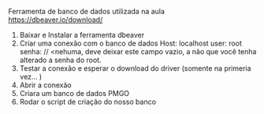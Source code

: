 Ferramenta de banco de dados utilizada na aula
https://dbeaver.io/download/


1. Baixar e Instalar a ferramenta dbeaver
2. Criar uma conexão com o banco de dados
    Host: localhost
    user: root
    senha:     // <nehuma, deve deixar este campo vazio, a não que você tenha   alterado a senha do root. 
3. Testar a conexão e esperar o download do driver (somente na primeria vez... ) 
4. Abrir a conexão
5. Criara um banco de dados PMGO
6. Rodar o script de criação do nosso banco




